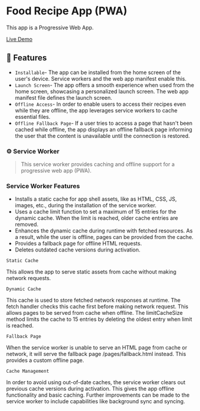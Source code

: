 # Food Recipe App (PWA)

This app is a Progressive Web App.

[Live Demo](https://food-recipe-app-33e73a.netlify.app/)

## 🚀 Features

- `Installable`- The app can be installed from the home screen of the user's device. Service workers and the web app manifest enable this.
- `Launch Screen`- The app offers a smooth experience when used from the home screen, showcasing a personalized launch screen. The web app manifest file defines the launch screen.
- `Offline Access`- In order to enable users to access their recipes even while they are offline, the app leverages service workers to cache essential files.
- `Offline Fallback Page`- If a user tries to access a page that hasn't been cached while offline, the app displays an offline fallback page informing the user that the content is unavailable until the connection is restored.

### ⚙️ Service Worker

> This service worker provides caching and offline support for a progressive web app (PWA).

### Service Worker Features

- Installs a static cache for app shell assets, like as HTML, CSS, JS, images, etc., during the installation of the service worker.
- Uses a cache limit function to set a maximum of 15 entries for the dynamic cache. When the limit is reached, older cache entries are removed.
- Enhances the dynamic cache during runtime with fetched resources. As a result, while the user is offline, pages can be provided from the cache.
- Provides a fallback page for offline HTML requests.
- Deletes outdated cache versions during activation.

`Static Cache`

This allows the app to serve static assets from cache without making network requests.

`Dynamic Cache`

This cache is used to store fetched network responses at runtime. The fetch handler checks this cache first before making network request. This allows pages to be served from cache when offline. The limitCacheSize method limits the cache to 15 entries by deleting the oldest entry when limit is reached.

`Fallback Page`

When the service worker is unable to serve an HTML page from cache or network, it will serve the fallback page /pages/fallback.html instead. This provides a custom offline page.

`Cache Management`

In order to avoid using out-of-date caches, the service worker clears out previous cache versions during activation. This gives the app offline functionality and basic caching. Further improvements can be made to the service worker to include capabilities like background sync and syncing.
